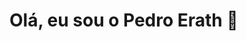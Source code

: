# Olá, eu sou o Pedro Erath 👋

<div align="center">
  <a href="https://github.com/pedroerath">
</div>

##


